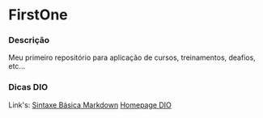 # FirstOne
### Descrição
Meu primeiro repositório para aplicação de cursos, treinamentos, deafios, etc...
### Dicas DIO
Link's:
[Sintaxe Básica Markdown](https://docs.pipz.com/central-de-ajuda/learning-center/guia-basico-de-markdown#open)
[Homepage DIO](https://web.dio.me/home)